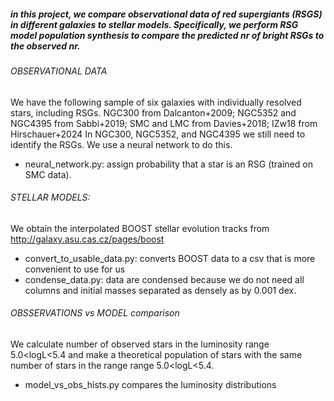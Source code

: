 ##### in this project, we compare observational data of red supergiants (RSGS) in different galaxies to stellar models. Specifically, we perform RSG model population synthesis to compare the predicted nr of bright RSGs to the observed nr.

###### OBSERVATIONAL DATA
We have the following sample of six galaxies with individually resolved stars, including RSGs. 
NGC300 from Dalcanton+2009; NGC5352 and NGC4395 from Sabbi+2019; SMC and LMC from Davies+2018; IZw18 from Hirschauer+2024
In NGC300, NGC5352, and NGC4395 we still need to identify the RSGs. We use a neural network to do this.
- neural_network.py: assign probability that a star is an RSG (trained on SMC data).

###### STELLAR MODELS:
We obtain the interpolated BOOST stellar evolution tracks from http://galaxy.asu.cas.cz/pages/boost
- convert_to_usable_data.py: converts BOOST data to a csv that is more convenient to use for us
- condense_data.py: data are condensed because we do not need all columns and initial masses separated as densely as by 0.001 dex.

######  OBSSERVATIONS vs MODEL comparison
We calculate number of observed stars in the luminosity range 5.0<logL<5.4 and make a theoretical population of stars with the same number of stars in the range range 5.0<logL<5.4.
- model_vs_obs_hists.py compares the luminosity distributions
